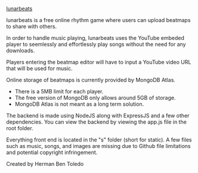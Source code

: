 [lunarbeats](https://lunarbeats.app/)

lunarbeats is a free online rhythm game where users can upload beatmaps to share with others.

In order to handle music playing, lunarbeats uses the YouTube embeded player to seemlessly and effortlessly
play songs without the need for any downloads.

Players entering the beatmap editor will have to input a YouTube video URL that will be used for music.

Online storage of beatmaps is currently provided by MongoDB Atlas.
- There is a 5MB limit for each player.
- The free version of MongoDB only allows around 5GB of storage.
- MongoDB Atlas is not meant as a long term solution.

The backend is made using NodeJS along with ExpressJS and a few other dependencies.
You can view the backend by viewing the app.js file in the root folder.

Everything front end is located in the "s" folder (short for static).
A few files such as music, songs, and images are missing due to Github file limitations and potential copyright infringement.

Created by Herman Ben Toledo
